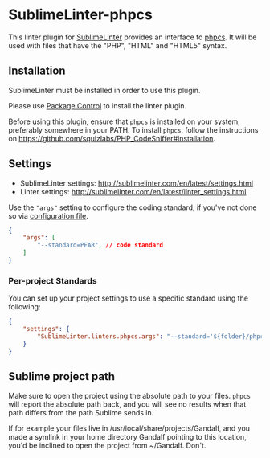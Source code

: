 SublimeLinter-phpcs
=========================

This linter plugin for [SublimeLinter](https://github.com/SublimeLinter/SublimeLinter) provides an interface to [phpcs](https://github.com/squizlabs/PHP_CodeSniffer).
It will be used with files that have the "PHP", "HTML" and "HTML5" syntax.


## Installation

SublimeLinter must be installed in order to use this plugin. 

Please use [Package Control](https://packagecontrol.io) to install the linter plugin.

Before using this plugin, ensure that `phpcs` is installed on your system, preferably somewhere in your PATH. To install `phpcs`, follow the instructions on https://github.com/squizlabs/PHP_CodeSniffer#installation. 


## Settings

- SublimeLinter settings: http://sublimelinter.com/en/latest/settings.html
- Linter settings: http://sublimelinter.com/en/latest/linter_settings.html

Use the `"args"` setting to configure the coding standard, if you've not done so via [configuration file](https://github.com/PHPCSStandards/PHP_CodeSniffer/wiki/Annotated-Ruleset). 

```json
{
    "args": [
        "--standard=PEAR", // code standard
    ]
}
```

### Per-project Standards
You can set up your project settings to use a specific standard using the following: 

```json
{
    "settings": {
        "SublimeLinter.linters.phpcs.args": "--standard='${folder}/phpcs.xml'"
    }
}
```

## Sublime project path
Make sure to open the project using the absolute path to your files. `phpcs` will report the absolute path back,
and you will see no results when that path differs from the path Sublime sends in.

If for example your files live in /usr/local/share/projects/Gandalf, and you made a symlink in your home directory
Gandalf pointing to this location, you'd be inclined to open the project from ~/Gandalf. Don't.
